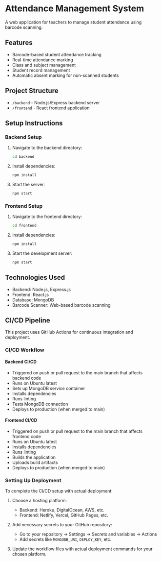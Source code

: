 # Attendance Management System

A web application for teachers to manage student attendance using barcode scanning.

## Features
- Barcode-based student attendance tracking
- Real-time attendance marking
- Class and subject management
- Student record management
- Automatic absent marking for non-scanned students

## Project Structure
- `/backend` - Node.js/Express backend server
- `/frontend` - React frontend application

## Setup Instructions

### Backend Setup
1. Navigate to the backend directory:
   ```bash
   cd backend
   ```
2. Install dependencies:
   ```bash
   npm install
   ```
3. Start the server:
   ```bash
   npm start
   ```

### Frontend Setup
1. Navigate to the frontend directory:
   ```bash
   cd frontend
   ```
2. Install dependencies:
   ```bash
   npm install
   ```
3. Start the development server:
   ```bash
   npm start
   ```

## Technologies Used
- Backend: Node.js, Express.js
- Frontend: React.js
- Database: MongoDB
- Barcode Scanner: Web-based barcode scanning

## CI/CD Pipeline

This project uses GitHub Actions for continuous integration and deployment.

### CI/CD Workflow

#### Backend CI/CD
- Triggered on push or pull request to the main branch that affects backend code
- Runs on Ubuntu latest
- Sets up MongoDB service container
- Installs dependencies
- Runs linting
- Tests MongoDB connection
- Deploys to production (when merged to main)

#### Frontend CI/CD
- Triggered on push or pull request to the main branch that affects frontend code
- Runs on Ubuntu latest
- Installs dependencies
- Runs linting
- Builds the application
- Uploads build artifacts
- Deploys to production (when merged to main)

### Setting Up Deployment

To complete the CI/CD setup with actual deployment:

1. Choose a hosting platform:
   - Backend: Heroku, DigitalOcean, AWS, etc.
   - Frontend: Netlify, Vercel, GitHub Pages, etc.

2. Add necessary secrets to your GitHub repository:
   - Go to your repository → Settings → Secrets and variables → Actions
   - Add secrets like `MONGODB_URI`, `DEPLOY_KEY`, etc.

3. Update the workflow files with actual deployment commands for your chosen platform.